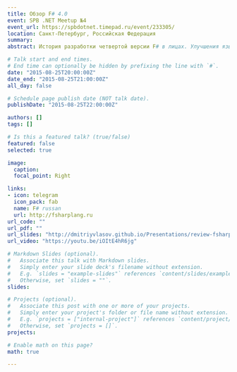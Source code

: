```yaml
---
title: Обзор F# 4.0
event: SPB .NET Meetup №4
event_url: https://spbdotnet.timepad.ru/event/233305/
location: Санкт-Петербург, Российская Федерация
summary: 
abstract: История разработки четвертой версии F# в лицах. Улучшения языка F# и среды исполнения. Улучшения основой библиотеки языка FSharp.Core. Интегрированная среда разработки — новые функции Visual Studio 2015 и плагина "Visual F# Power Tools". Материалы и полезные сайты для старта изучения F#.

# Talk start and end times.
# End time can optionally be hidden by prefixing the line with `#`.
date: "2015-08-25T20:00:00Z"
date_end: "2015-08-25T21:00:00Z"
all_day: false

# Schedule page publish date (NOT talk date).
publishDate: "2015-08-25T22:00:00Z"

authors: []
tags: []

# Is this a featured talk? (true/false)
featured: false
selected: true

image:
  caption:
  focal_point: Right

links:
- icon: telegram
  icon_pack: fab
  name: F# russan
  url: http://fsharplang.ru
url_code: ""
url_pdf: ""
url_slides: "http://dmitriyvlasov.github.io/Presentations/review-fsharp-4.html#/"
url_video: "https://youtu.be/iOItE4hR6jg"

# Markdown Slides (optional).
#   Associate this talk with Markdown slides.
#   Simply enter your slide deck's filename without extension.
#   E.g. `slides = "example-slides"` references `content/slides/example-slides.md`.
#   Otherwise, set `slides = ""`.
slides: 

# Projects (optional).
#   Associate this post with one or more of your projects.
#   Simply enter your project's folder or file name without extension.
#   E.g. `projects = ["internal-project"]` references `content/project/deep-learning/index.md`.
#   Otherwise, set `projects = []`.
projects:

# Enable math on this page?
math: true

---
```

